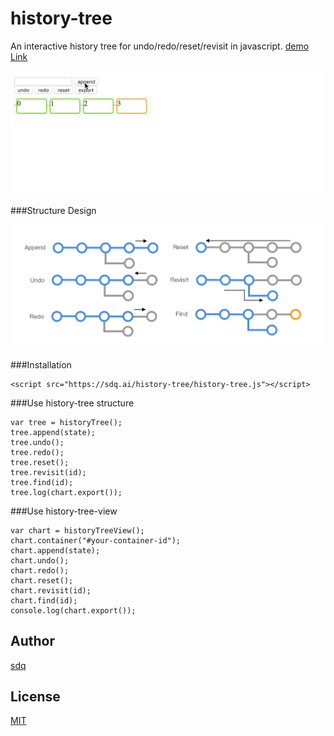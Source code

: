 # history-tree

An interactive history tree for undo/redo/reset/revisit in javascript. [demo Link](https://sdq.github.io/history-tree)

![Demo](./demo.gif)

###Structure Design 

![interaction](./interaction-demo.png)

###Installation

```
<script src="https://sdq.ai/history-tree/history-tree.js"></script>
```

###Use history-tree structure

```
var tree = historyTree();
tree.append(state);
tree.undo();
tree.redo();
tree.reset();
tree.revisit(id);
tree.find(id);
tree.log(chart.export());
```

###Use history-tree-view

```
var chart = historyTreeView();
chart.container("#your-container-id");
chart.append(state);
chart.undo();
chart.redo();
chart.reset();
chart.revisit(id);
chart.find(id);
console.log(chart.export());
```

Author
------
[sdq](http://shidanqing.net)


License
-------
[MIT](https://opensource.org/licenses/MIT)



